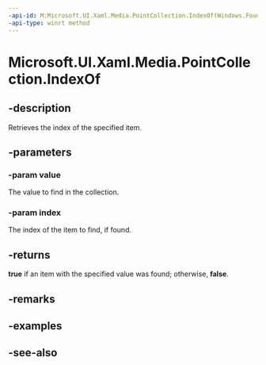 ```yaml
---
-api-id: M:Microsoft.UI.Xaml.Media.PointCollection.IndexOf(Windows.Foundation.Point,System.UInt32@)
-api-type: winrt method
---
```


<!-- Method syntax
public bool IndexOf(Windows.Foundation.Point value, System.UInt32 index)
-->

# Microsoft.UI.Xaml.Media.PointCollection.IndexOf

## -description
Retrieves the index of the specified item.

## -parameters
### -param value
The value to find in the collection.

### -param index
The index of the item to find, if found.

## -returns
**true** if an item with the specified value was found; otherwise, **false**.

## -remarks

## -examples

## -see-also
